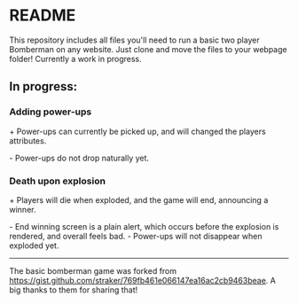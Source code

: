 # README
This repository includes all files you'll need to run a basic two player Bomberman on any website. Just clone and move the files to your webpage folder! Currently a work in progress.

## In progress:
### Adding power-ups
\+ Power-ups can currently be picked up, and will changed the players attributes.

\- Power-ups do not drop naturally yet.

### Death upon explosion
\+ Players will die when exploded, and the game will end, announcing a winner.

\- End winning screen is a plain alert, which occurs before the explosion is rendered, and overall feels bad.
\- Power-ups will not disappear when exploded yet.

***

The basic bomberman game was forked from https://gist.github.com/straker/769fb461e066147ea16ac2cb9463beae. A big thanks to them for sharing that!
